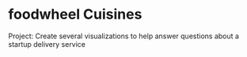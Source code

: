 # foodwheel Cuisines
 Project: Create several visualizations to help answer questions about a startup delivery service
